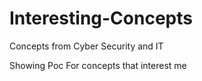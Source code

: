 # Interesting-Concepts
Concepts from Cyber Security and IT

Showing Poc For concepts that interest me
